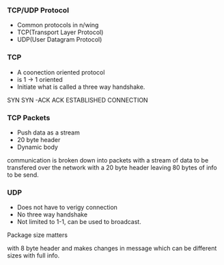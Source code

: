### TCP/UDP Protocol

- Common protocols in n/wing
- TCP(Transport Layer Protocol)
- UDP(User Datagram Protocol)

### TCP
- A coonection oriented protocol
- is 1 -> 1 oriented
- Initiate what is called a three way handshake.

SYN
SYN -ACK
ACK
ESTABLISHED CONNECTION

### TCP Packets
- Push data as a stream
- 20 byte header
- Dynamic body

communication is broken down into packets with a stream of data to be transfered over the network with a 20 byte header leaving 80 bytes of info to be send.

### UDP

- Does not have to verigy connection
- No three way handshake
- Not limited to 1-1, can be used to broadcast.

Package size matters 

with 8 byte header and makes changes in message which can be different sizes with full info.

